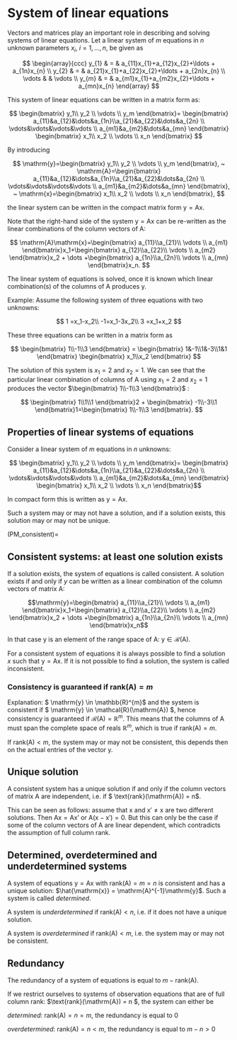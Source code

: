 # System of linear equations
Vectors and matrices play an important role in describing and solving systems of linear equations. Let a linear system of $m$ equations in $n$ unknown parameters $x_{i}$, $i=1, \ldots, n$, be given as

$$
\begin{array}{ccc} y_{1} & = & a_{11}x_{1}+a_{12}x_{2}+\ldots + a_{1n}x_{n} \\ y_{2} & = & a_{21}x_{1}+a_{22}x_{2}+\ldots + a_{2n}x_{n} \\ \vdots & & \vdots \\ y_{m} & = & a_{m1}x_{1}+a_{m2}x_{2}+\ldots + a_{mn}x_{n} \end{array} 
$$

This system of linear equations can be written in a matrix form as:

$$ 
\begin{bmatrix} y_1\\ y_2 \\ \vdots \\ y_m \end{bmatrix}= \begin{bmatrix} a_{11}&a_{12}&\dots&a_{1n}\\a_{21}&a_{22}&\dots&a_{2n} \\ \vdots&\vdots&\vdots&\vdots \\ a_{m1}&a_{m2}&\dots&a_{mn} \end{bmatrix} \begin{bmatrix} x_1\\ x_2 \\ \vdots \\ x_n \end{bmatrix}
$$

By introducing  

$$
\mathrm{y}=\begin{bmatrix} y_1\\ y_2 \\ \vdots \\ y_m \end{bmatrix},  ~  \mathrm{A}=\begin{bmatrix} a_{11}&a_{12}&\dots&a_{1n}\\a_{21}&a_{22}&\dots&a_{2n} \\ \vdots&\vdots&\vdots&\vdots \\ a_{m1}&a_{m2}&\dots&a_{mn} \end{bmatrix}, ~ \mathrm{x}=\begin{bmatrix} x_1\\ x_2 \\ \vdots \\ x_n \end{bmatrix},
$$ 

the linear system can be written in the compact matrix form $\mathrm{y} = \mathrm{A} \mathrm{x}$.

Note that the right-hand side of the system $\mathrm{y} = \mathrm{A} \mathrm{x}$ can be re-written as the linear combinations of the column vectors of $\mathrm{A}$:

$$
\mathrm{A}\mathrm{x}=\begin{bmatrix} a_{11}\\a_{21}\\ \vdots \\ a_{m1} \end{bmatrix}x_1+\begin{bmatrix} a_{12}\\a_{22}\\ \vdots \\ a_{m2} \end{bmatrix}x_2 + \dots +\begin{bmatrix} a_{1n}\\a_{2n}\\ \vdots \\ a_{mn} \end{bmatrix}x_n.
$$

The linear system of equations is solved, once it is known which linear combination(s) of the columns of $\mathrm{A}$ produces $\mathrm{y}$.

Example: Assume the following system of three equations with two unknowns:

$$
1 =x_1-x_2\\
-1=x_1-3x_2\\
3 =x_1+x_2
$$

These three equations can be written in a matrix form as

$$
\begin{bmatrix} 1\\-1\\3 \end{bmatrix} = \begin{bmatrix} 1&-1\\1&-3\\1&1 \end{bmatrix} \begin{bmatrix} x_1\\x_2 \end{bmatrix}
$$

The solution of this system is $x_1=2$ and $x_2=1$. We can see that the particular linear combination of columns of $\mathrm{A}$ using $x_1=2$ and $x_2=1$ produces the vector $\begin{bmatrix} 1\\-1\\3 \end{bmatrix}$ :  

$$
\begin{bmatrix} 1\\1\\1 \end{bmatrix}2 + \begin{bmatrix} -1\\-3\\1 \end{bmatrix}1=\begin{bmatrix} 1\\-1\\3 \end{bmatrix}.
$$

## Properties of linear systems of equations
Consider a linear system of $m$ equations in $n$ unknowns:

$$ \begin{bmatrix} y_1\\ y_2 \\ \vdots \\ y_m \end{bmatrix}= \begin{bmatrix} a_{11}&a_{12}&\dots&a_{1n}\\a_{21}&a_{22}&\dots&a_{2n} \\ \vdots&\vdots&\vdots&\vdots \\ a_{m1}&a_{m2}&\dots&a_{mn} \end{bmatrix} \begin{bmatrix} x_1\\ x_2 \\ \vdots \\ x_n \end{bmatrix}$$

In compact form this is written as $\mathrm{y} = \mathrm{A}\mathrm{x}$.

Such a system may or may not have a solution, and if a solution exists, this solution may or may not be unique.

(PM_consistent)=
## Consistent systems: at least one solution exists

If a solution exists, the system of equations is called consistent. A solution exists if and only if $y$ can be written as a linear combination of the column vectors of matrix $\mathrm{A}$:

$$\mathrm{y}=\begin{bmatrix} a_{11}\\a_{21}\\ \vdots \\ a_{m1} \end{bmatrix}x_1+\begin{bmatrix} a_{12}\\a_{22}\\ \vdots \\ a_{m2} \end{bmatrix}x_2 + \dots +\begin{bmatrix} a_{1n}\\a_{2n}\\ \vdots \\ a_{mn} \end{bmatrix}x_n$$ 

In that case $\mathrm{y}$ is an element of the range space of $\mathrm{A}$: $\mathrm{y} \in \mathcal{R}(\mathrm{A})$.

For a consistent system of equations it is always possible to find a solution $x$ such that $\mathrm{y}=\mathrm{A}\mathrm{x}$. If it is not possible to find a solution, the system is called inconsistent.

### Consistency is guaranteed if $\text{rank}(\mathrm{A}) = m$

Explanation: $ \mathrm{y} \in \mathbb{R}^{m}$ and the system is consistent if  $ \mathrm{y} \in \mathcal{R}(\mathrm{A}) $, hence consistency is guaranteed if $\mathcal{R}(\mathrm{A})=\mathbb{R}^{m}$. This means that the columns of $\mathrm{A}$ must span the complete space of reals $\mathbb{R}^{m}$, which is true if $\text{rank}(\mathrm{A})  = m$.

If $\text{rank}(\mathrm{A}) < m$, the system may or may not be consistent, this depends then on the actual entries of the vector $\mathrm{y}$.

## Unique solution

A consistent system has a unique solution if and only if the column vectors of matrix $\mathrm{A}$ are independent, i.e. if $ \text{rank}(\mathrm{A}) = n$.

This can be seen as follows: assume that $\mathrm{x}$ and $\mathrm{x}' \neq \mathrm{x}$ are two different solutions. Then $\mathrm{A}\mathrm{x}=\mathrm{A}\mathrm{x}’$ or $\mathrm{A}(\mathrm{x}-\mathrm{x}')=0$. But this can only be the case if some of the column vectors of $\mathrm{A}$ are linear dependent, which contradicts the assumption of full column rank.

## Determined, overdetermined and underdetermined systems

A system of equations $\mathrm{y}=\mathrm{A}\mathrm{x}$ with $\text{rank}(\mathrm{A}) =m=n$ is consistent and has a unique solution: $\hat{\mathrm{x}} = \mathrm{A}^{-1}\mathrm{y}$. Such a system is called *determined*.

A system is *underdetermined* if $\text{rank}(\mathrm{A})  < n$, i.e. if it does not have a unique solution.

A system is *overdetermined* if $\text{rank}(\mathrm{A})  < m$, i.e. the system may or may not be consistent.

## Redundancy

The redundancy of a system of equations is equal to $m - \text{rank}(\mathrm{A})$.

If we restrict ourselves to systems of observation equations that are of full column rank: $\text{rank}(\mathrm{A}) = n $, the system can either be

*determined*: $\text{rank}(\mathrm{A}) =n =m$, the redundancy is equal to 0

*overdetermined*: $\text{rank}(\mathrm{A}) =n < m$, the redundancy is equal to $m-n>0$




